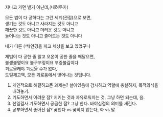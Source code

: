 지나고 가면 별거 아닌데,(내려두자)  
  
모든 법이 다 공하다는 그런 세계(관점)으로 보면,  
생기는 것도 아니고 사라지는 것도 아니고  
깨끗한 것도 아니고 더러운 것도 아니고  
늘어나는 것도 아니고 줄어드는 것도 아니다  
  
내가 다른 (색)안경을 끼고 세상을 보고 있었구나  
  
제법이 다 공한 줄 알고 오온이 공한 줄을 깨달으면,  
불생불명이요 불구부정이요 부증불감이다  
괴로울래야 괴로울 수가 없다,  
도일체고액, 모든 괴로움에서 벗어나는 것입니다.  
  
1. 개인적으로 해결하고픈 과제는? 살아있음에 감사하고 역할에 충실하자, 목적의식을 내려놓기.  
2. 기도하면서 어려운 점? 지키는 것과 자유로워지는 것, 그냥 하면 되는데, 음.  
3. 천일결사 기도하면서 궁금한 점? 그냥 한다. 바야심겸의 의미를 새긴다.  
4. 공부하면서 좋아진 점? 꽂힌다 vs 꽂히지 않는다, 화 vs 말  
